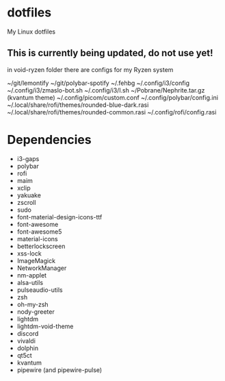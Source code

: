 # dotfiles
My Linux dotfiles

## This is currently being updated, do not use yet!
in void-ryzen folder there are configs for my Ryzen system

~/git/lemontify
~/git/polybar-spotify
~/.fehbg
~/.config/i3/config
~/.config/i3/zmaslo-bot.sh
~/.config/i3/l.sh
~/Pobrane/Nephrite.tar.gz (kvantum theme)
~/.config/picom/custom.conf
~/.config/polybar/config.ini
~/.local/share/rofi/themes/rounded-blue-dark.rasi
~/.local/share/rofi/themes/rounded-common.rasi
~/.config/rofi/config.rasi

# Dependencies

- i3-gaps
- polybar
- rofi
- maim
- xclip
- yakuake
- zscroll
- sudo
- font-material-design-icons-ttf
- font-awesome
- font-awesome5
- material-icons
- betterlockscreen
- xss-lock
- ImageMagick
- NetworkManager
- nm-applet
- alsa-utils
- pulseaudio-utils
- zsh
- oh-my-zsh
- nody-greeter
- lightdm
- lightdm-void-theme
- discord
- vivaldi
- dolphin
- qt5ct
- kvantum
- pipewire (and pipewire-pulse)